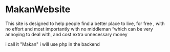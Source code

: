 # MakanWebsite
This site is designed to help people find a better place to live, for free , with no effort and most importantly with no middleman “which can be very annoying to deal with, and cost extra unnecessary money

i call it "Makan" i  will use php in the backend 
